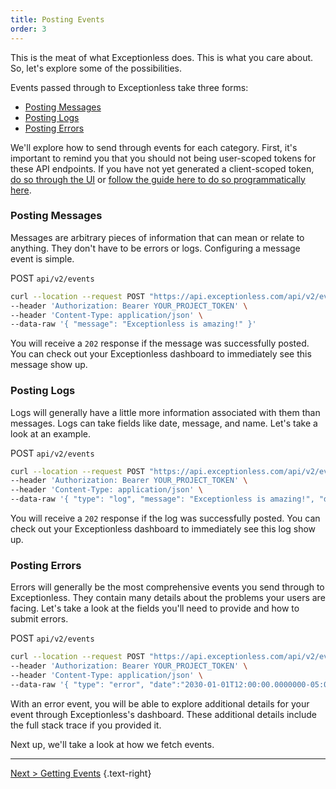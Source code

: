 ```yaml
---
title: Posting Events
order: 3
---
```


This is the meat of what Exceptionless does. This is what you care about. So, let's explore some of the possibilities.

Events passed through to Exceptionless take three forms:

- [Posting Messages](#posting-messages)
- [Posting Logs](#posting-logs)
- [Posting Errors](#posting-errors)

We'll explore how to send through events for each category. First, it's important to remind you that you should not being user-scoped tokens for these API endpoints. If you have not yet generated a client-scoped token, [do so through the UI](../project-settings.md) or [follow the guide here to do so programmatically here](./project-tokens.md).

### Posting Messages

Messages are arbitrary pieces of information that can mean or relate to anything. They don't have to be errors or logs. Configuring a message event is simple.

POST `api/v2/events`

```sh
curl --location --request POST "https://api.exceptionless.com/api/v2/events" \
--header 'Authorization: Bearer YOUR_PROJECT_TOKEN' \
--header 'Content-Type: application/json' \
--data-raw '{ "message": "Exceptionless is amazing!" }'
```

You will receive a `202` response if the message was successfully posted. You can check out your Exceptionless dashboard to immediately see this message show up.

### Posting Logs

Logs will generally have a little more information associated with them than messages. Logs can take fields like date, message, and name. Let's take a look at an example.

POST `api/v2/events`

```sh
curl --location --request POST "https://api.exceptionless.com/api/v2/events" \
--header 'Authorization: Bearer YOUR_PROJECT_TOKEN' \
--header 'Content-Type: application/json' \
--data-raw '{ "type": "log", "message": "Exceptionless is amazing!", "date":"2030-01-01T12:00:00.0000000-05:00", "@user":{ "identity":"123456789", "name": "Test User" } }'
```

You will receive a `202` response if the log was successfully posted. You can check out your Exceptionless dashboard to immediately see this log show up.

### Posting Errors

Errors will generally be the most comprehensive events you send through to Exceptionless. They contain many details about the problems your users are facing. Let's take a look at the fields you'll need to provide and how to submit errors.

POST `api/v2/events`

```sh
curl --location --request POST "https://api.exceptionless.com/api/v2/events" \
--header 'Authorization: Bearer YOUR_PROJECT_TOKEN' \
--header 'Content-Type: application/json' \
--data-raw '{ "type": "error", "date":"2030-01-01T12:00:00.0000000-05:00", "@simple_error": { "message": "Simple Exception", "type": "System.Exception", "stack_trace": " at Client.Tests.ExceptionlessClientTests.CanSubmitSimpleException() in ExceptionlessClientTests.cs:line 77" } }'
```

With an error event, you will be able to explore additional details for your event through Exceptionless's dashboard. These additional details include the full stack trace if you provided it.

Next up, we'll take a look at how we fetch events.

---

[Next > Getting Events](getting-events.md) {.text-right}
